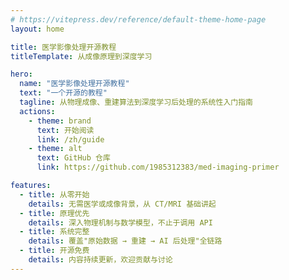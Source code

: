 ```yaml
---
# https://vitepress.dev/reference/default-theme-home-page
layout: home

title: 医学影像处理开源教程
titleTemplate: 从成像原理到深度学习

hero:
  name: "医学影像处理开源教程"
  text: "一个开源的教程"
  tagline: 从物理成像、重建算法到深度学习后处理的系统性入门指南
  actions:
    - theme: brand
      text: 开始阅读
      link: /zh/guide
    - theme: alt
      text: GitHub 仓库
      link: https://github.com/1985312383/med-imaging-primer

features:
  - title: 从零开始
    details: 无需医学或成像背景，从 CT/MRI 基础讲起
  - title: 原理优先
    details: 深入物理机制与数学模型，不止于调用 API
  - title: 系统完整
    details: 覆盖"原始数据 → 重建 → AI 后处理"全链路
  - title: 开源免费
    details: 内容持续更新，欢迎贡献与讨论
---
```


